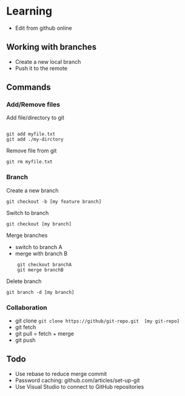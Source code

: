 
# Learning

- Edit from github online

## Working with branches
- Create a new local branch
- Push it to the remote 

## Commands

### Add/Remove files

Add file/directory to git

``` 

git add myfile.txt 
git add ./my-dirctory 

```

Remove file from git

``` git rm myfile.txt ```

### Branch

Create a new branch

``` git checkout -b [my feature branch] ```

Switch to branch

``` git checkout [my branch] ```

Merge branches

- switch to branch A
- merge with branch B  

```
    git checkout branchA 
    git merge branchB
```

Delete branch

``` git branch -d [my branch] ```


### Collaboration

- git clone   ``` git clone https://github/git-repo.git  [my git-repo] ```
- git fetch 
- git pull  = fetch + merge
- git push


## Todo
- Use rebase to reduce merge commit
- Password caching: github.com/articles/set-up-git
- Use Visual Studio to connect to GitHub repositories
